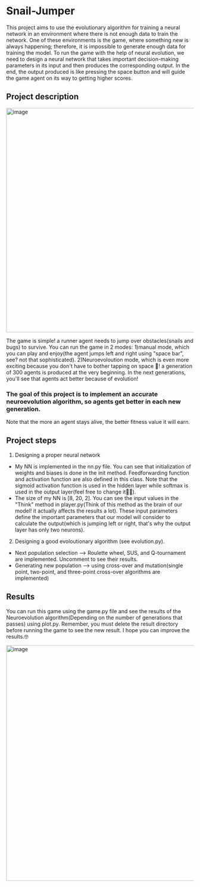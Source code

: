 # Snail-Jumper
This project aims to use the evolutionary algorithm for training a neural network in an environment where there is not enough data to train the network. One of these environments is the game, where something new is always happening; therefore, it is impossible to generate enough data for training the model.
To run the game with the help of neural evolution, we need to design a neural network that takes important decision-making parameters in its input and then produces the corresponding output. In the end, the output produced is like pressing the space button and will guide the game agent on its way to getting higher scores.

## Project description

<img width="603" alt="image" src="https://user-images.githubusercontent.com/72692826/178299331-0202a8c7-5285-451b-8204-65a0160ca70b.png">

The game is simple! a runner agent needs to jump over obstacles(snails and bugs) to survive. You can run the game in 2 modes: 1)manual mode, which you can play and enjoy(the agent jumps left and right using "space bar", see? not that sophisticated). 2)Neuroevoloution mode, which is even more exciting because you don't have to bother tapping on space 🥳! a generation of 300 agents is produced at the very beginning. In the next generations, you'll see that agents act better because of evolution! 
### The goal of this project is to implement an accurate neuroevolution algorithm, so agents get better in each new generation.
Note that the more an agent stays alive, the better fitness value it will earn.

## Project steps
1) Designing a proper neural network
- My NN is implemented in the nn.py file. You can see that initialization of weights and biases is done in the init method. Feedforwarding function and activation function are also defined in this class. Note that the sigmoid activation function is used in the hidden layer while softmax is used in the output layer(feel free to change it✌🏻). 
- The size of my NN is [8, 20, 2]. You can see the input values in the "Think" method in player.py(Think of this method as the brain of our model! it actually affects the results a lot). These input parameters define the important parameters that our model will consider to calculate the output(which is jumping left or right, that's why the output layer has only two neurons).
2) Designing a good evoloutionary algorithm (see evolution.py). 
- Next population selection --> Roulette wheel, SUS, and Q-tournament are implemented. Uncomment to see their results.
- Generating new population --> using cross-over and mutation(single point, two-point, and  three-point cross-over algorithms are implemented)

## Results
You can run this game using the game.py file and see the results of the Neuroevolution algorithm(Depending on the number of generations that passes) using plot.py.
Remember, you must delete the result directory before running the game to see the new result. I hope you can improve the results.🤓

<img width="633" alt="image" src="https://user-images.githubusercontent.com/72692826/178298609-f93f8df8-6d27-40df-917e-ff4ec804e1bc.png">
